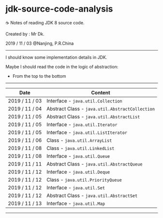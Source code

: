 # jdk-source-code-analysis
☕ Notes of reading JDK 8 source code.

Created by : Mr Dk.

2019 / 11 / 03 @Nanjing, P.R.China

---

I should know some implementation details in JDK.

Maybe I should read the code in the logic of abstraction:

* From the top to the bottom

---

| Date           | Content                                                      |
| -------------- | ------------------------------------------------------------ |
| 2019 / 11 / 03 | Interface - `java.util.Collection`                           |
| 2019 / 11 / 04 | Abstract Class - `java.util.AbstractCollection`              |
| 2019 / 11 / 05 | Abstract Class - `java.util.AbstractList`                    |
| 2019 / 11 / 05 | Interface - `java.util.Iterator`                             |
| 2019 / 11 / 05 | Interface - `java.util.ListIterator`                         |
| 2019 / 11 / 06 | Class - `java.util.ArrayList`                                |
| 2019 / 11 / 08 | Class - `java.util.LinkedList`                               |
| 2019 / 11 / 08 | Interface - `java.util.Queue`                                |
| 2019 / 11 / 11 | Abstract Class - `java.util.AbstractQueue`                   |
| 2019 / 11 / 12 | Interface - `java.util.Deque`                                |
| 2019 / 11 / 12 | Class - `java.util.PriorityQueue`                            |
| 2019 / 11 / 12 | Interface - `java.util.Set`                                  |
| 2019 / 11 / 12 | Abstract Class - `java.util.AbstractSet`                     |
| 2019 / 11 / 13 | Interface - `java.util.Map`                                  |

---

